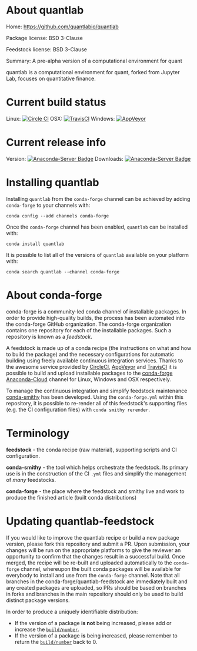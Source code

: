 About quantlab
==============

Home: https://github.com/quantlabio/quantlab

Package license: BSD 3-Clause

Feedstock license: BSD 3-Clause

Summary: A pre-alpha version of a computational environment for quant

quantlab is a computational environment for quant, forked from Jupyter Lab,
focuses on quantitative finance.


Current build status
====================

Linux: [![Circle CI](https://circleci.com/gh/conda-forge/quantlab-feedstock.svg?style=shield)](https://circleci.com/gh/conda-forge/quantlab-feedstock)
OSX: [![TravisCI](https://travis-ci.org/conda-forge/quantlab-feedstock.svg?branch=master)](https://travis-ci.org/conda-forge/quantlab-feedstock)
Windows: [![AppVeyor](https://ci.appveyor.com/api/projects/status/github/conda-forge/quantlab-feedstock?svg=True)](https://ci.appveyor.com/project/conda-forge/quantlab-feedstock/branch/master)

Current release info
====================
Version: [![Anaconda-Server Badge](https://anaconda.org/conda-forge/quantlab/badges/version.svg)](https://anaconda.org/conda-forge/quantlab)
Downloads: [![Anaconda-Server Badge](https://anaconda.org/conda-forge/quantlab/badges/downloads.svg)](https://anaconda.org/conda-forge/quantlab)

Installing quantlab
===================

Installing `quantlab` from the `conda-forge` channel can be achieved by adding `conda-forge` to your channels with:

```
conda config --add channels conda-forge
```

Once the `conda-forge` channel has been enabled, `quantlab` can be installed with:

```
conda install quantlab
```

It is possible to list all of the versions of `quantlab` available on your platform with:

```
conda search quantlab --channel conda-forge
```


About conda-forge
=================

conda-forge is a community-led conda channel of installable packages.
In order to provide high-quality builds, the process has been automated into the
conda-forge GitHub organization. The conda-forge organization contains one repository
for each of the installable packages. Such a repository is known as a *feedstock*.

A feedstock is made up of a conda recipe (the instructions on what and how to build
the package) and the necessary configurations for automatic building using freely
available continuous integration services. Thanks to the awesome service provided by
[CircleCI](https://circleci.com/), [AppVeyor](http://www.appveyor.com/)
and [TravisCI](https://travis-ci.org/) it is possible to build and upload installable
packages to the [conda-forge](https://anaconda.org/conda-forge)
[Anaconda-Cloud](http://docs.anaconda.org/) channel for Linux, Windows and OSX respectively.

To manage the continuous integration and simplify feedstock maintenance
[conda-smithy](http://github.com/conda-forge/conda-smithy) has been developed.
Using the ``conda-forge.yml`` within this repository, it is possible to re-render all of
this feedstock's supporting files (e.g. the CI configuration files) with ``conda smithy rerender``.


Terminology
===========

**feedstock** - the conda recipe (raw material), supporting scripts and CI configuration.

**conda-smithy** - the tool which helps orchestrate the feedstock.
                   Its primary use is in the construction of the CI ``.yml`` files
                   and simplify the management of *many* feedstocks.

**conda-forge** - the place where the feedstock and smithy live and work to
                  produce the finished article (built conda distributions)


Updating quantlab-feedstock
===========================

If you would like to improve the quantlab recipe or build a new
package version, please fork this repository and submit a PR. Upon submission,
your changes will be run on the appropriate platforms to give the reviewer an
opportunity to confirm that the changes result in a successful build. Once
merged, the recipe will be re-built and uploaded automatically to the
`conda-forge` channel, whereupon the built conda packages will be available for
everybody to install and use from the `conda-forge` channel.
Note that all branches in the conda-forge/quantlab-feedstock are
immediately built and any created packages are uploaded, so PRs should be based
on branches in forks and branches in the main repository should only be used to
build distinct package versions.

In order to produce a uniquely identifiable distribution:
 * If the version of a package **is not** being increased, please add or increase
   the [``build/number``](http://conda.pydata.org/docs/building/meta-yaml.html#build-number-and-string).
 * If the version of a package **is** being increased, please remember to return
   the [``build/number``](http://conda.pydata.org/docs/building/meta-yaml.html#build-number-and-string)
   back to 0.
